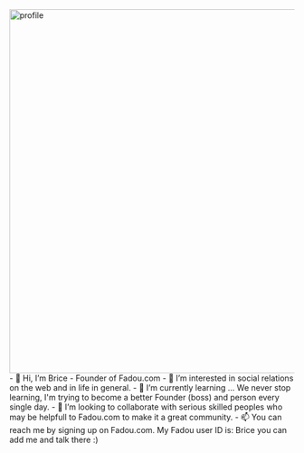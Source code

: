 <img width="644" alt="profile" src="https://user-images.githubusercontent.com/40794177/158017379-80ba4609-ad7d-424e-9fb6-c38ae7f2adcd.png">
- 👋 Hi, I’m Brice - Founder of Fadou.com
- 👀 I’m interested in social relations on the web and in life in general.
- 🌱 I’m currently learning ... We never stop learning, I'm trying to become a better Founder (boss) and person every single day.
- 💞️ I’m looking to collaborate with serious skilled peoples who may be helpfull to Fadou.com to make it a great community.
- 📫 You can reach me by signing up on Fadou.com. My Fadou user ID is: Brice you can add me and talk there :) 

<!---
fadoucom/fadoucom is a ✨ special ✨ repository because its `README.md` (this file) appears on your GitHub profile.
You can click the Preview link to take a look at your changes.
--->
